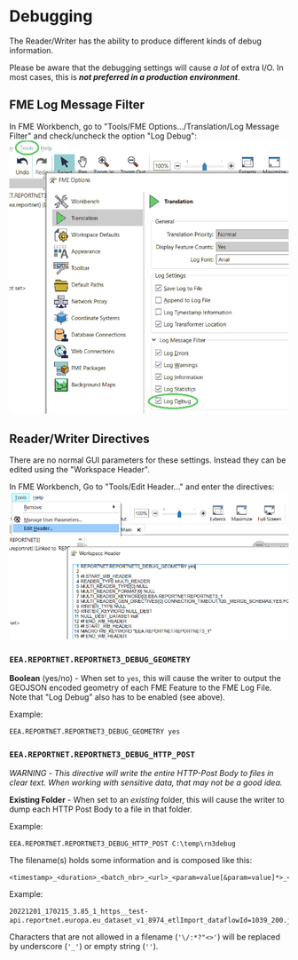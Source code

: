 # Debugging
The Reader/Writer has the ability to produce different kinds of debug information.

Please be aware that the debugging settings will cause *a lot* of extra I/O. In most cases, this is *__not preferred in a production environment__*.

## FME Log Message Filter
In FME Workbench, go to "Tools/FME Options.../Translation/Log Message Filter" and check/uncheck the option "Log Debug":
   ![log_debug.png](./images/log_debug.png)

## Reader/Writer Directives
There are no normal GUI parameters for these settings. Instead they can be edited using the "Workspace Header".

In FME Workbench, Go to "Tools/Edit Header..." and enter the directives:
![workspace_header.png](./images/workspace_header.png)


### `EEA.REPORTNET.REPORTNET3_DEBUG_GEOMETRY`
**Boolean** (yes/no) - When set to `yes`, this will cause the writer to output the GEOJSON encoded geometry of each FME Feature to the FME Log File. Note that "Log Debug" also has to be enabled (see above).

Example:

```
EEA.REPORTNET.REPORTNET3_DEBUG_GEOMETRY yes
```

### `EEA.REPORTNET.REPORTNET3_DEBUG_HTTP_POST`
_*WARNING*_ - _This directive will write the entire HTTP-Post Body to files in clear text. When working with sensitive data, that may not be a good idea._

**Existing Folder** - When set to an _existing_ folder, this will cause the writer to dump each HTTP Post Body to a file in that folder.

Example:

```
EEA.REPORTNET.REPORTNET3_DEBUG_HTTP_POST C:\temp\rn3debug
```

The filename(s) holds some information and is composed like this:

```
<timestamp>_<duration>_<batch_nbr>_<url>_<param=value[&param=value]*>_<http_status>.json
```

Example:

```
20221201_170215_3.85_1_https__test-api.reportnet.europa.eu_dataset_v1_8974_etlImport_dataflowId=1039_200.json
```

Characters that are not allowed in a filename (`'\/:*?"<>'`) will be replaced by underscore (`'_'`) or empty string (`''`).